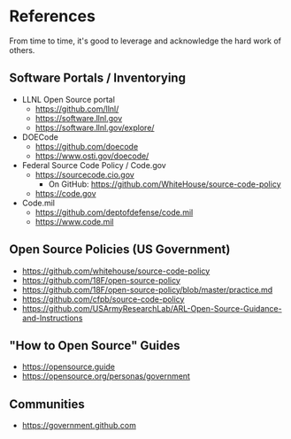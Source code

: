 # References

From time to time, it's good to leverage and acknowledge the hard work of others.

## Software Portals / Inventorying

- LLNL Open Source portal
    - https://github.com/llnl/
    - https://software.llnl.gov
    - https://software.llnl.gov/explore/
- DOECode
    - https://github.com/doecode
    - https://www.osti.gov/doecode/
- Federal Source Code Policy / Code.gov
    - https://sourcecode.cio.gov
        - On GitHub: https://github.com/WhiteHouse/source-code-policy
    - https://code.gov
- Code.mil
    - https://github.com/deptofdefense/code.mil
    - https://www.code.mil

## Open Source Policies (US Government)

- https://github.com/whitehouse/source-code-policy
- https://github.com/18F/open-source-policy
- https://github.com/18F/open-source-policy/blob/master/practice.md
- https://github.com/cfpb/source-code-policy
- https://github.com/USArmyResearchLab/ARL-Open-Source-Guidance-and-Instructions

## "How to Open Source" Guides

- https://opensource.guide
- https://opensource.org/personas/government

## Communities

- https://government.github.com
